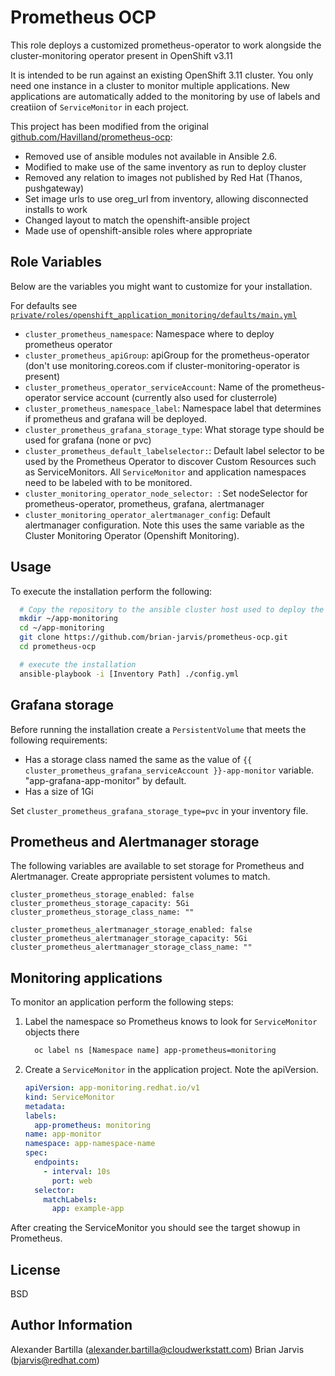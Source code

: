# Prometheus OCP

This role deploys a customized prometheus-operator to work alongside the cluster-monitoring operator present in OpenShift v3.11

It is intended to be run against an existing OpenShift 3.11 cluster.  You only need one instance in a cluster to monitor multiple applications.  New applications are automatically added to the monitoring by use of labels and creatiion of `ServiceMonitor` in each project.

This project has been modified from the original [github.com/Havilland/prometheus-ocp](https://github.com/Havilland/prometheus-ocp):
  + Removed use of ansible modules not available in Ansible 2.6.
  + Modified to make use of the same inventory as run to deploy cluster
  + Removed any relation to images not published by Red Hat (Thanos, pushgateway)
  + Set image urls to use oreg_url from inventory, allowing disconnected installs to work
  + Changed layout to match the openshift-ansible project
  + Made use of openshift-ansible roles where appropriate


## Role Variables
Below are the variables you might want to customize for your installation.

For defaults see [`private/roles/openshift_application_monitoring/defaults/main.yml`](private/roles/openshift_application_monitoring/defaults/main.yml)

* `cluster_prometheus_namespace`: Namespace where to deploy prometheus operator
* `cluster_prometheus_apiGroup`: apiGroup for the prometheus-operator (don't use monitoring.coreos.com if cluster-monitoring-operator is present)
* `cluster_prometheus_operator_serviceAccount`: Name of the prometheus-operator service account (currently also used for clusterrole)
* `cluster_prometheus_namespace_label`: Namespace label that determines if prometheus and grafana will be deployed.  
* `cluster_prometheus_grafana_storage_type`: What storage type should be used for grafana (none or pvc)
* `cluster_prometheus_default_labelselector:`: Default label selector to be used by the Prometheus Operator to discover Custom Resources such as ServiceMonitors.  All `ServiceMonitor` and application namespaces need to be labeled with to be monitored.
* `cluster_monitoring_operator_node_selector: `: Set nodeSelector for prometheus-operator, prometheus, grafana, alertmanager
* `cluster_monitoring_operator_alertmanager_config`: Default alertmanager configuration.  Note this uses the same variable as the Cluster Monitoring Operator (Openshift Monitoring).  
  

## Usage
To execute the installation perform the following:

``` bash
  # Copy the repository to the ansible cluster host used to deploy the cluster
  mkdir ~/app-monitoring
  cd ~/app-monitoring
  git clone https://github.com/brian-jarvis/prometheus-ocp.git
  cd prometheus-ocp

  # execute the installation
  ansible-playbook -i [Inventory Path] ./config.yml
```
## Grafana storage
Before running the installation create a `PersistentVolume` that meets the following requirements:
  + Has a storage class named the same as the value of `{{ cluster_prometheus_grafana_serviceAccount }}-app-monitor` variable.  "app-grafana-app-monitor" by default.
  + Has a size of 1Gi

Set `cluster_prometheus_grafana_storage_type=pvc` in your inventory file.

## Prometheus and Alertmanager storage
The following variables are available to set storage for Prometheus and Alertmanager.  Create appropriate persistent volumes to match.

```
cluster_prometheus_storage_enabled: false
cluster_prometheus_storage_capacity: 5Gi
cluster_prometheus_storage_class_name: ""

cluster_prometheus_alertmanager_storage_enabled: false
cluster_prometheus_alertmanager_storage_capacity: 5Gi
cluster_prometheus_alertmanager_storage_class_name: ""
```

## Monitoring applications
To monitor an application perform the following steps:
1. Label the namespace so Prometheus knows to look for `ServiceMonitor` objects there
    ``` bash
      oc label ns [Namespace name] app-prometheus=monitoring
    ```

2. Create a `ServiceMonitor` in the application project.
Note the apiVersion.

    ``` yaml
    apiVersion: app-monitoring.redhat.io/v1
    kind: ServiceMonitor
    metadata:
    labels:
      app-prometheus: monitoring
    name: app-monitor
    namespace: app-namespace-name
    spec:
      endpoints:
        - interval: 10s
          port: web
      selector:
        matchLabels:
          app: example-app
    ```

After creating the ServiceMonitor you should see the target showup in Prometheus.

## License

BSD

## Author Information

Alexander Bartilla (alexander.bartilla@cloudwerkstatt.com)
Brian Jarvis (bjarvis@redhat.com)
